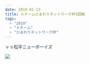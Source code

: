 ```yaml
---
date: 2019-01-13
title: Ａチームひまわりネットワーク杯3回戦
tags:
  - "2019"
  - "Ａチーム"
  - "ひまわりネットワーク杯"
---
```


ｖｓ松平ニューボーイズ

![](/images/2019-01-13--main.jpg)
